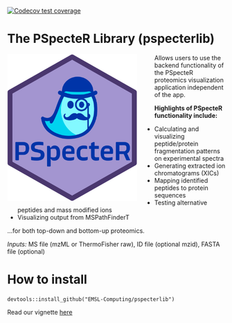   <!-- badges: start -->
  [![Codecov test coverage](https://codecov.io/gh/EMSL-Computing/pspecterlib/branch/master/graph/badge.svg)](https://app.codecov.io/gh/EMSL-Computing/pspecterlib?branch=master)
  <!-- badges: end -->

# The PSpecteR Library (pspecterlib)

<img src="PSpecteR_Logo.png" alt="PSpecteR_Logo" style="width:300px;margin-right: 40px;" align="left"/>

Allows users to use the backend functionality of the PSpecteR proteomics visualization application independent of the app. 

**Highlights of PSpecteR functionality include:**

* Calculating and visualizing peptide/protein fragmentation patterns on experimental spectra 
* Generating extracted ion chromatograms (XICs)
* Mapping identified peptides to protein sequences
* Testing alternative peptides and mass modified ions  
* Visualizing output from MSPathFinderT

...for both top-down and bottom-up proteomics. 

*Inputs:* MS file (mzML or ThermoFisher raw), ID file (optional mzid), FASTA file (optional) 

# How to install 

`devtools::install_github("EMSL-Computing/pspecterlib")`

Read our vignette [here](https://emsl-computing.github.io/pspecterlib/)
